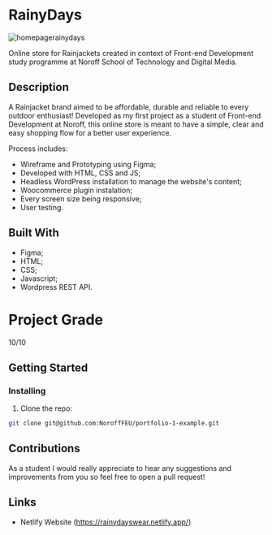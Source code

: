 # RainyDays

![homepagerainydays](https://user-images.githubusercontent.com/50967213/194750373-8b3e869e-0fc3-4fdc-9a91-49ed1df6cf91.jpg)

Online store for Rainjackets created in context of Front-end Development study programme at Noroff School of Technology and Digital Media.

## Description

A Rainjacket brand aimed to be affordable, durable and reliable to every outdoor enthusiast!
Developed as my first project as a student of Front-end Development at Noroff, this online store is meant to have a simple, clear and easy shopping flow for a better user experience. 

Process includes:

- Wireframe and Prototyping using Figma;
- Developed with HTML, CSS and JS;
- Headless WordPress installation to manage the website's content;
- Woocommerce plugin instalation;
- Every screen size being responsive;
- User testing.

## Built With

- Figma;
- HTML;
- CSS;
- Javascript;
- Wordpress REST API.

# Project Grade
10/10

## Getting Started

### Installing

1. Clone the repo:

```bash
git clone git@github.com:NoroffFEU/portfolio-1-example.git
```

## Contributions

As a student I would really appreciate to hear any suggestions and improvements from you so feel free to open a pull request!

## Links

- Netlify Website (https://rainydayswear.netlify.app/)
